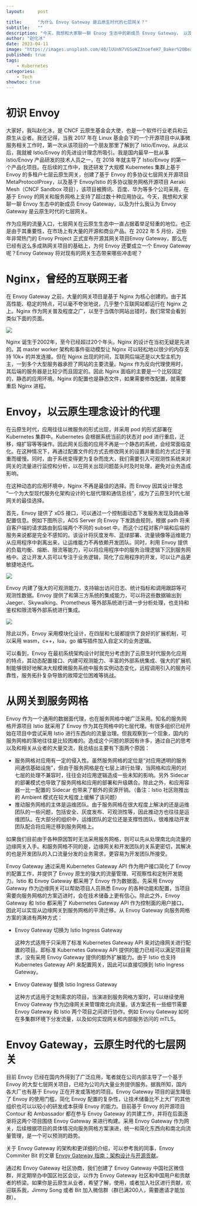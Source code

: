 ```yaml
---
layout:     post

title:      "为什么 Envoy Gateway 是云原生时代的七层网关？"
subtitle:   ""
description: "今天，我想和大家聊一聊 Envoy 生态中的新成员 Envoy Gateway， 以及为什么我认为 Envoy Gateway 是云原生时代的七层网关。"
author: "赵化冰"
date: 2023-04-11
image: "https://images.unsplash.com/40/lUUnN7VGSoWZ3noefeH7_Baker%20Beach-12.jpg?ixlib=rb-4.0.3&ixid=MnwxMjA3fDB8MHxwaG90by1wYWdlfHx8fGVufDB8fHx8&auto=format&fit=crop&w=2070&q=80"
published: true
tags:
    - Kubernetes
categories:
    - Tech
showtoc: true
---
```


# 初识 Envoy

大家好，我叫赵化冰，是 CNCF 云原生基金会大使，也是一个软件行业老兵和云原生从业者。我还记得，当我 2017 年在 Linux 基金会下的一个开源项目中从事微服务相关工作时，第一次从该项目的一个朋友那里了解到了 Istio/Envoy。从此以后，我就被 Istio/Envoy 的先进设计理念所吸引。我是国内最早一批从事 Istio/Enovy 产品研发的技术人员之一，在 2018 年就主导了 Istio/Envoy 的第一个产品化项目。在后续的工作中，我还研发了大规模 Kubernetes 集群上基于 Envoy 的多租户七层云原生网关，创建了基于 Envoy 的多协议七层网关开源项目 MetaProtocolProxy，以及基于 Envoy/Istio 的多协议服务网格开源项目 Aeraki Mesh（CNCF Sandbox 项目），该项目被腾讯、百度、华为等多个公司采用，在基于 Envoy 的网关和服务网格上支持了超过数十种应用协议。今天，我想和大家聊一聊 Envoy 生态中的新成员 Envoy Gateway，以及为什么我认为 Envoy Gateway 是云原生时代的七层网关。

作为应用的流量入口，七层网关在云原生生态中一直占据着举足轻重的地位。也正是由于其重要性，在市场上有大量的开源和商业产品。在 2022 年 5 月份，近些年非常热门的 Envoy Project 正式宣布开源其网关项目Envoy Gateway，那么在已经有这么多成熟网关项目的基础上，为何 Envoy 还要成立一个 Envoy Gateway 呢？Envoy Gateway 将对现有的网关生态带来哪些冲击呢？

# Nginx，曾经的互联网王者

在 Envoy Gateway 之前，大量的网关项目是基于 Nginx 为核心创建的。由于其高性能、稳定的特点，可以毫不夸张地说，几乎整个互联网站都运行在 Nginx 之上。Nginx 作为网关普及程度之广，以至于当偶尔网站出错时，我们常常会看到类似下面的页面。

![](/img/2023-04-11-why-eg-is-the-gateway-in-cloud-native-era/640.png)

Nginx 诞生于2002年，至今已经超过20个年头。Nginx 的设计在当初无疑是先进的。其 master worker 架构和事件驱动模型让 Nginx 可以轻松地以很少的内存支持 10k+ 的并发连接。但在 Nginx 出现的时间，互联网后端还是以大型主机为主，一到多个大型服务器承担了网站的主要流量。Nginx 作为反向代理使用时，其后端的服务器是比较少而且固定的。因此 Nginx 面临的主要是一个比较固定的，静态的应用环境。Nginx 的配置也是静态文件，如果需要修改配置，就需要重启 Nginx 进程。

# Envoy，以云原生理念设计的代理

在云原生时代，应用往往以微服务的形式出现，并采用 pod 的形式部署在 Kubernetes 集群中。Kubernetes 会根据系统当前的状态对 pod 进行重启，迁移，缩扩容等等操作。因此网关后面的应用不再是一个静态的系统，会经常面临变化。在这种情况下，再通过配置文件的方式去修改网关的设置并重启的方式过于笨重而缓慢。同时，由于系统变得更为复杂而庞大，我们需要引入可观测性系统来对网关的流量进行监控和分析，以在网关出现问题苗头时及时处理，避免对业务造成影响。

在这种动态的应用环境中，Nginx 不再是最佳的选择。而 Envoy 因其设计理念 “一个为大型现代服务化架构设计的七层代理和通信总线”，成为了云原生时代七层网关的最佳选择。

首先，Envoy 提供了 xDS 接口，可以通过一个控制面动态下发服务发现及路由等配置信息。例如下图所示，ADS Server 向 Envoy 下发路由规则，根据 path 将来自客户端的请求路由到后端两个不同的 subset 中。而这个过程对客户端和后端的服务来说都是完全不感知的。该设计将灰度发布、蓝绿部署、流量镜像等运维能力从应用程序中剥离出来，让运维能力不再依赖开发团队。同时，利用 Envoy 提供的负载均衡、熔断、限流等能力，可以将应用程序中的服务治理逻辑下沉到服务网格中。这让开发人员可以专注于业务逻辑，简化了应用程序的开发，可以让产品更敏捷地迭代。

![](/img/2023-04-11-why-eg-is-the-gateway-in-cloud-native-era/641.png)

Envoy 内建了强大的可观测能力，支持输出访问日志、统计指标和调用跟踪等可观测性数据。Envoy 提供了和第三方系统的集成能力，可以将这些数据输出到 Jaeger、Skywalking、Prometheus 等外部系统进行进一步分析处理，也支持和鉴权和限流等外部系统进行集成。

![](/img/2023-04-11-why-eg-is-the-gateway-in-cloud-native-era/642.png)

除此以外，Envoy 采用模块化设计，在四层和七层都提供了良好的扩展机制，可以采用 wasm，c++，lua，go 编写插件加入自定义的业务逻辑。

可以看到，Envoy 在最初系统架构设计时就充分考虑到了云原生时代服务化应用的特点，其动态配置接口、内建可观测能力、丰富的外部系统集成、强大的扩展机制能够很好地解决大规模微服务系统中服务实例动态变化，远程调用引入的服务可靠性，服务拓扑复杂导致的故障定位困难等挑战。

# 从网关到服务网格

Envoy 作为一个通用的数据面代理，也在服务网格中被广泛采用。知名的服务网格开源项目 Istio 就采用了 Envoy 作为其在网格中的七层代理。有很多组织已经开始在项目中尝试采用 Istio 进行东西向的流量治理。但我观察到一个现象，国内的服务网格的落地往往是比较困难的。造成这个问题的原因有许多，通过自己的思考以及和相关从业者的大量交流，我总结出主要有下面两个原因：
* 服务网格对应用有一定的侵入性。虽然服务网格的定位是“对应用透明的服务间通信基础设施”，但由于服务网格是在七层上进行处理，当网格和应用的对七层的处理不兼容时，往往会对应用逻辑造成一些未知的影响。另外 Sidecar 的部署模式也导致了服务网格和应用的部署和升级耦合。除此之外，和应用容器一比一配置的 Sidecar 也带来了额外的资源开销。（备注：Istio 社区刚推出的 Ambient 模式在较大程度上缓解了该问题）
* 推动服务网格的主体是运维团队。由于服务网格在很大程度上解决的还是运维团队的一些问题，包括安全、灰度发布、可观测性等，因此推动方也往往是运维团队。在大部分的组织中，运维团队的定位还是支撑性团队，很难推动开发团队配合将应用迁移到服务网格上。

如果我们目前由于各种原因暂时无法采用服务网格，则可以先从处理南北向流量的边缘网关入手。和服务网格不同的是，边缘网关和开发团队的关系更密切，其解决的也是开发团队的入口流量分发的业务需求，更容易为开发团队所接受。

Envoy Gateway 通过采用 Kubernetes Gateway API 作为用户接口简化了 Envoy 的配置工作，并提供了 Envoy 原生的强大的流量管理、可观察性和定制开发能力。Istio 和 Envoy Gateway 都采用了 Envoy 作为数据面。先采用 Envoy Gateway 作为边缘网关可以帮助项目人员熟悉 Envoy 的各种功能和配置，当项目需要向服务网格的方案迈进时，会在技术储备上更有信心。除此之外，Envoy Gateway 和 Istio 都采用了 Kubernetes Gateway API 作为控制面的用户接口，因此可以实现从边缘网关到服务网格的平滑迁移。从 Envoy Gateway 向服务网格方案的演进有两种方式：
* Envoy Gateway 切换为 Istio Ingress Gateway
  
  这种方式适用于只采用了标准 Kubernetes Gateway API 来对边缘网关进行配置的项目。即标准 Kubernetes Gateway API 提供的能力已经可以满足项目需求，没有采用 Envoy Gateway 提供的额外扩展能力。由于 Istio 也支持 Kubernetes Gateway API 来配置网关，因此可以直接切换到 Istio Ingress Gateway。
* Envoy Gateway 替换 Istio Ingress Gateway

  这种方式适用于定制需求的项目，当演进到服务网格方案时，可以继续使用 Envoy Gateway 作为边缘网关来管理南北向流量。该方案还有一些细节需要 Envoy Gateway 和 Istio 两个项目之间进行协作。例如 Envoy Gateway 如何在多集群环境下分发流量，以及如何实现网关和内部服务访问的 mTLS。

# Envoy Gateway，云原生时代的七层网关

目前 Envoy 已经在国内外得到了广泛应用，笔者就在公司内部主导了一个基于 Envoy 的大型七层网关项目，已经为公司内大量业务提供服务。据我所知，国内各大厂也有基于 Envoy 正在开发或落地的项目。Envoy Gateway 项目的诞生降低了 Envoy 的使用门槛，简化 Envoy 配置的复杂性，让技术储备比不上大厂的其他组织也可以以较小的研发成本获得 Envoy 的能力。目前基于 Envoy 的开源项目 Contour 和 Ambassador 都在参与 Envoy Gateway 的共建工作，并将在后面逐渐将这两个项目围绕 Envoy Gateway 来进行构建。采用 Envoy Gateway 作为网关，后续根据项目的具体情况向服务网格方案演进，统一和简化东西向和南北向流量管理，是一个可以预测的趋势。

关于 Envoy Gateway 的架构和更详细的介绍，可以参考我的同事，Envoy Commiter  Bit 的文章 [Envoy Gateway 指南：架构设计与开源贡献](https://mp.weixin.qq.com/s/XPgP47eb40JJD96cN_gyWQ)。

通过和 Envoy Gateway 社区协商，我们创建了 Envoy Gateway 中国社区微信群，并定期举办中国区社区会议，以作为 Envoy Gateway 社区和中国用户和贡献者的桥梁。如果你是云原生从业者，希望了解，使用，或者加入社区进行贡献，欢迎联系我，Jimmy Song 或者 Bit 加入微信群（群已满200人，需要邀请才能加群）。